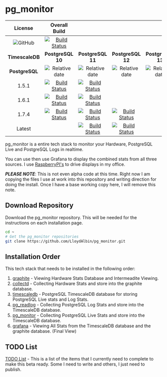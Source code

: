 # pg_monitor

|License|Overall Build||||
|:---:|:---:|:---:|:---:|:---:|
|![GitHub](https://img.shields.io/github/license/LloydAlbin/pg_monitor)|[![Build Status](https://www.travis-ci.org/LloydAlbin/pg_monitor.svg?branch=master)](https://www.travis-ci.org/LloydAlbin/pg_monitor/builds)||||
|**TimescaleDB**|**PostgreSQL 10**|**PostgreSQL 11**|**PostgreSQL 12**|**PostgreSQL 13**|
|**PostgreSQL**|![Relative date](https://img.shields.io/date/1668038400?label=EOL)|![Relative date](https://img.shields.io/date/1699488000?label=EOL)|![Relative date](https://img.shields.io/date/1731542400?label=EOL)|![Relative date](https://img.shields.io/date/1762992000?label=EOL)|
|1.5.1|[![Build Status](https://travis-matrix-badges.herokuapp.com/repos/LloydAlbin/pg_monitor/branches/master/1?use_travis_com=true)](https://www.travis-ci.org/LloydAlbin/pg_monitor/builds)|[![Build Status](https://travis-matrix-badges.herokuapp.com/repos/LloydAlbin/pg_monitor/branches/master/2?use_travis_com=true)](https://www.travis-ci.org/LloydAlbin/pg_monitor/builds)|||
|1.6.1|[![Build Status](https://travis-matrix-badges.herokuapp.com/repos/LloydAlbin/pg_monitor/branches/master/3?use_travis_com=true)](https://www.travis-ci.org/LloydAlbin/pg_monitor/builds)|[![Build Status](https://travis-matrix-badges.herokuapp.com/repos/LloydAlbin/pg_monitor/branches/master/4?use_travis_com=true)](https://www.travis-ci.org/LloydAlbin/pg_monitor/builds)|||
|1.7.4|[![Build Status](https://travis-matrix-badges.herokuapp.com/repos/LloydAlbin/pg_monitor/branches/master/5?use_travis_com=true)](https://www.travis-ci.org/LloydAlbin/pg_monitor/builds)|[![Build Status](https://travis-matrix-badges.herokuapp.com/repos/LloydAlbin/pg_monitor/branches/master/6?use_travis_com=true)](https://www.travis-ci.org/LloydAlbin/pg_monitor/builds)|[![Build Status](https://travis-matrix-badges.herokuapp.com/repos/LloydAlbin/pg_monitor/branches/master/7?use_travis_com=true)](https://www.travis-ci.org/LloydAlbin/pg_monitor/builds)||
|Latest||[![Build Status](https://travis-matrix-badges.herokuapp.com/repos/LloydAlbin/pg_monitor/branches/master/8?use_travis_com=true)](https://www.travis-ci.org/LloydAlbin/pg_monitor/builds)|[![Build Status](https://travis-matrix-badges.herokuapp.com/repos/LloydAlbin/pg_monitor/branches/master/9?use_travis_com=true)](https://www.travis-ci.org/LloydAlbin/pg_monitor/builds)||

pg_monitor is a entire tech stack to monitor your Hardware, PostgreSQL Live and PostgreSQL Logs in realtime.

You can use then use Grafana to display the combined stats from all three sources. I use [RaspberryPI's](https://www.raspberrypi.org/) to drive displays in my office.

**_PLEASE NOTE_**: This is not even alpha code at this time. Right now I am copying the files I use at work into this repository and writing direction for doing the install. Once I have a base working copy here, I will remove this note.

## Download Repository

Download the pg_monitor repository. This will be needed for the instructions on each installation page.

```bash
cd ~
# Get the pg_monitor repositories
git clone https://github.com/LloydAlbin/pg_monitor.git
```

## Installation Order

This tech stack that needs to be installed in the following order:

1. [graphite](/graphite/README.md) - Viewing Hardware Stats Database and Intermeadite Viewing.
1. [collectd](/collectd/README.md) - Collecting Hardware Stats and store into the graphite database.
1. [timescaledb](/timescaledb/README.md) - PostgreSQL TimescaleDB database for storing PostgreSQL Live stats and Log Stats.
1. [pg_readlog](/pg_readlog/README.md) - Collecting PostgreSQL Log Stats and store into the TimescaleDB database.
1. [pg_monitor](/pg_monitor/README.md) - Collecting PostgreSQL Live Stats and store into the TimescaleDB database.
1. [grafana](/grafana/README.md) - Viewing All Stats from the TimescaleDB database and the graphite database. (Final View)

## TODO List

[TODO List](/TODO.md) - This is a list of the items that I currently need to complete to make this beta ready. Some I need to write and others, I just need to publish.
